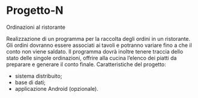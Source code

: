 # Progetto-N
Ordinazioni al ristorante

Realizzazione di un programma per la raccolta degli ordini in un
ristorante. Gli ordini dovranno essere associati ai tavoli e potranno
variare fino a che il conto non viene saldato. Il programma dovrà
inoltre tenere traccia dello stato delle singole ordinazioni, offrire alla
cucina l’elenco dei piatti da preparare e generare il conto finale.
Caratteristiche del progetto:
- sistema distribuito;
- base di dati;
- applicazione Android (opzionale).
